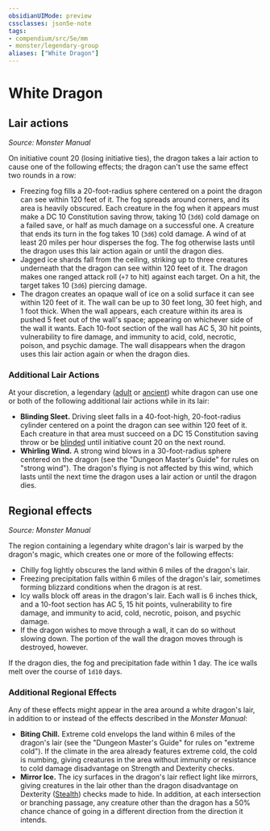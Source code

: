 ```yaml
---
obsidianUIMode: preview
cssclasses: json5e-note
tags:
- compendium/src/5e/mm
- monster/legendary-group
aliases: ["White Dragon"]
---
```

# White Dragon

## Lair actions
_Source: Monster Manual_

On initiative count 20 (losing initiative ties), the dragon takes a lair action to cause one of the following effects; the dragon can't use the same effect two rounds in a row:

- Freezing fog fills a 20-foot-radius sphere centered on a point the dragon can see within 120 feet of it. The fog spreads around corners, and its area is heavily obscured. Each creature in the fog when it appears must make a DC 10 Constitution saving throw, taking 10 (`3d6`) cold damage on a failed save, or half as much damage on a successful one. A creature that ends its turn in the fog takes 10 (`3d6`) cold damage. A wind of at least 20 miles per hour disperses the fog. The fog otherwise lasts until the dragon uses this lair action again or until the dragon dies.  
- Jagged ice shards fall from the ceiling, striking up to three creatures underneath that the dragon can see within 120 feet of it. The dragon makes one ranged attack roll (`+7` to hit) against each target. On a hit, the target takes 10 (`3d6`) piercing damage.  
- The dragon creates an opaque wall of ice on a solid surface it can see within 120 feet of it. The wall can be up to 30 feet long, 30 feet high, and 1 foot thick. When the wall appears, each creature within its area is pushed 5 feet out of the wall's space; appearing on whichever side of the wall it wants. Each 10-foot section of the wall has AC 5, 30 hit points, vulnerability to fire damage, and immunity to acid, cold, necrotic, poison, and psychic damage. The wall disappears when the dragon uses this lair action again or when the dragon dies.  

### Additional Lair Actions

At your discretion, a legendary ([adult](adult-white-dragon.md) or [ancient](ancient-white-dragon.md)) white dragon can use one or both of the following additional lair actions while in its lair:

- **Blinding Sleet.** Driving sleet falls in a 40-foot-high, 20-foot-radius cylinder centered on a point the dragon can see within 120 feet of it. Each creature in that area must succeed on a DC 15 Constitution saving throw or be [blinded](conditions.md#blinded) until initiative count 20 on the next round.  
- **Whirling Wind.** A strong wind blows in a 30-foot-radius sphere centered on the dragon (see the "Dungeon Master's Guide" for rules on "strong wind"). The dragon's flying is not affected by this wind, which lasts until the next time the dragon uses a lair action or until the dragon dies.  

## Regional effects
_Source: Monster Manual_

The region containing a legendary white dragon's lair is warped by the dragon's magic, which creates one or more of the following effects:

- Chilly fog lightly obscures the land within 6 miles of the dragon's lair.  
- Freezing precipitation falls within 6 miles of the dragon's lair, sometimes forming blizzard conditions when the dragon is at rest.  
- Icy walls block off areas in the dragon's lair. Each wall is 6 inches thick, and a 10-foot section has AC 5, 15 hit points, vulnerability to fire damage, and immunity to acid, cold, necrotic, poison, and psychic damage.  
- If the dragon wishes to move through a wall, it can do so without slowing down. The portion of the wall the dragon moves through is destroyed, however.  

If the dragon dies, the fog and precipitation fade within 1 day. The ice walls melt over the course of `1d10` days.

### Additional Regional Effects

Any of these effects might appear in the area around a white dragon's lair, in addition to or instead of the effects described in the *Monster Manual*:

- **Biting Chill.** Extreme cold envelops the land within 6 miles of the dragon's lair (see the "Dungeon Master's Guide" for rules on "extreme cold"). If the climate in the area already features extreme cold, the cold is numbing, giving creatures in the area without immunity or resistance to cold damage disadvantage on Strength and Dexterity checks.  
- **Mirror Ice.** The icy surfaces in the dragon's lair reflect light like mirrors, giving creatures in the lair other than the dragon disadvantage on Dexterity ([Stealth](git/3-Mechanics/CLI/rules/skills.md#Stealth)) checks made to hide. In addition, at each intersection or branching passage, any creature other than the dragon has a 50% chance chance of going in a different direction from the direction it intends.